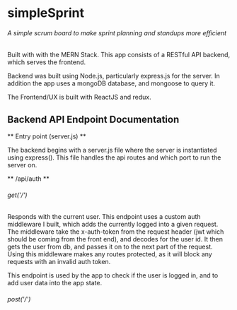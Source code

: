 # simpleSprint
###### A simple scrum board to make sprint planning and standups more efficient

Built with with the MERN Stack. This app consists of a RESTful API backend, which serves the frontend. 

Backend was built using Node.js, particularly express.js for the server. In addition the app uses a mongoDB database, and mongoose to query it. 

The Frontend/UX is built with ReactJS and redux. 

## Backend API Endpoint Documentation

** Entry point (server.js) **

The backend begins with a server.js file where the server is instantiated using express(). 
This file handles the api routes and which port to run the server on. 

** /api/auth **

###### get('/')
Responds with the current user. This endpoint uses a custom auth middleware I built, which adds the currently logged into a given request. The middleware take the x-auth-token from the request header (jwt which should be coming from the front end), and decodes for the user id. It then gets the user from db, and passes it on to the next part of the request. Using this middleware makes any routes protected, as it will block any requests with an invalid auth token. 

This endpoint is used by the app to check if the user is logged in, and to add user data into the app state.


###### post('/')

